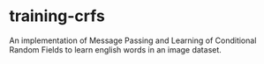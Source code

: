 # training-crfs
An implementation of Message Passing and Learning of Conditional Random Fields to learn english words in an image dataset.  
